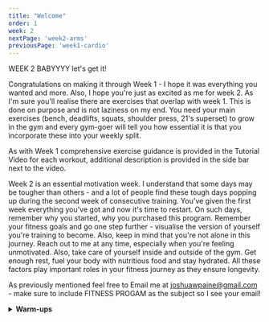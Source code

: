 ```yaml
---
title: "Welcome"
order: 1
week: 2
nextPage: 'week2-arms'
previousPage: 'week1-cardio'
---
```


WEEK 2 BABYYYY let's get it!

Congratulations on making it through Week 1 - I hope it was everything you wanted and more. Also, I hope you're just as excited as me for week 2. As I'm sure you'll realise there are exercises that overlap with week 1. This is done on purpose and is not laziness on my end. You need your main exercises (bench, deadlifts, squats, shoulder press, 21's superset) to grow in the gym and every gym-goer will tell you how essential it is that you incorporate these into your weekly split.

As with Week 1 comprehensive exercise guidance is provided in the Tutorial Video for each workout, additional description is provided in the side bar next to the video.

Week 2 is an essential motivation week. I understand that some days may be tougher than others - and a lot of people find these tough days popping up during the second week of consecutive training. You've given the first week everything you've got and now it's time to restart. On such days, remember why you started, why you purchased this program. Remember your fitness goals and go one step further - visualise the version of yourself you're training to become. Also, keep in mind that you're not alone in this journey. Reach out to me at any time, especially when you're feeling unmotivated. Also, take care of yourself inside and outside of the gym. Get enough rest, fuel your body with nutritious food and stay hydrated. All these factors play important roles in your fitness journey as they ensure longevity.

As previously mentioned feel free to Email me at joshuawpaine@gmail.com - make sure to include FITNESS PROGAM as the subject so I see your email!

<details>
<summary><b>Warm-ups</b></summary

Warming up is one of the most important parts of working out. It prevents injury and ensures you will be able to work out for many years to come.

With upper body, I find the most crucial warm up to be your rotator cuff exercises.

Your rotator cuff is a group of muscles and tendons in your shoulders that allow your shoulders to rotate.

It is fundamental for nearly all upper body exercises - healthy shoulders are so important for a long and prosperous gym career

Stretching is a requirement regardless of the day you're doing - obviously you'll be stretching different muscles for different days at the gym.

Please follow the tutorial videos given below:

</details>




